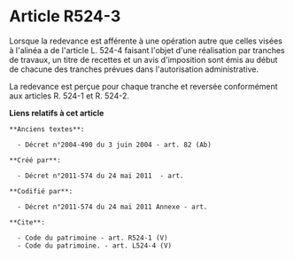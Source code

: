 # Article R524-3

Lorsque la redevance est afférente à une opération autre que celles visées à l'alinéa a de l'article L. 524-4 faisant l'objet
d'une réalisation par tranches de travaux, un titre de recettes et un avis d'imposition sont émis au début de chacune des
tranches prévues dans l'autorisation administrative. 

La redevance est perçue pour chaque tranche et reversée conformément aux articles R. 524-1 et R. 524-2.

**Liens relatifs à cet article**

	**Anciens textes**:

	  - Décret n°2004-490 du 3 juin 2004 - art. 82 (Ab)

	**Créé par**:

	  - Décret n°2011-574 du 24 mai 2011  - art.

	**Codifié par**:

	  - Décret n°2011-574 du 24 mai 2011 Annexe - art.

	**Cite**:

	  - Code du patrimoine - art. R524-1 (V)
	  - Code du patrimoine. - art. L524-4 (V)
